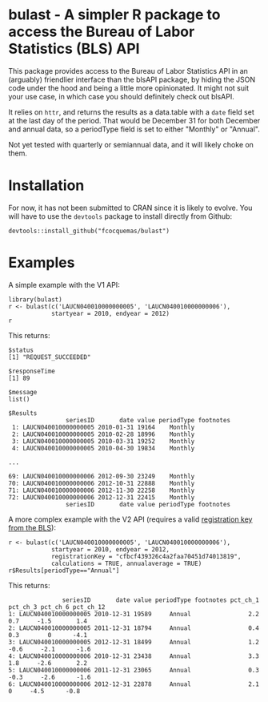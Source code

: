 # bulast - A simpler R package to access the Bureau of Labor Statistics (BLS) API

This package provides access to the Bureau of Labor Statistics API in an (arguably) friendlier interface than the blsAPI package, by hiding the JSON code under the hood and being a little more opinionated. It might not suit your use case, in which case you should definitely check out blsAPI.

It relies on `httr`, and returns the results as a data.table with a `date` field set at the last day of the period. That would be December 31 for both December and annual data, so a periodType field is set to either "Monthly" or "Annual".

Not yet tested with quarterly or semiannual data, and it will likely choke on them.

# Installation

For now, it has not been submitted to CRAN since it is likely to evolve. You will have to use the `devtools` package to install directly from Github:

```{r}
devtools::install_github("fcocquemas/bulast")
```

# Examples

A simple example with the V1 API:

```{r}
library(bulast)
r <- bulast(c('LAUCN040010000000005', 'LAUCN040010000000006'), 
            startyear = 2010, endyear = 2012)
r
```

This returns:

```
$status
[1] "REQUEST_SUCCEEDED"

$responseTime
[1] 89

$message
list()

$Results
                seriesID       date value periodType footnotes
 1: LAUCN040010000000005 2010-01-31 19164    Monthly          
 2: LAUCN040010000000005 2010-02-28 18996    Monthly          
 3: LAUCN040010000000005 2010-03-31 19252    Monthly          
 4: LAUCN040010000000005 2010-04-30 19834    Monthly          

...

69: LAUCN040010000000006 2012-09-30 23249    Monthly          
70: LAUCN040010000000006 2012-10-31 22888    Monthly          
71: LAUCN040010000000006 2012-11-30 22258    Monthly          
72: LAUCN040010000000006 2012-12-31 22415    Monthly          
                seriesID       date value periodType footnotes

```


A more complex example with the V2 API (requires a valid [registration key from the BLS](http://data.bls.gov/registrationEngine/)):

```{r}
r <- bulast(c('LAUCN040010000000005', 'LAUCN040010000000006'),
            startyear = 2010, endyear = 2012,
            registrationKey = "cfbcf439326c4a2faa70451d74013819", 
            calculations = TRUE, annualaverage = TRUE)
r$Results[periodType=="Annual"]
```

This returns:
```
               seriesID       date value periodType footnotes pct_ch_1 pct_ch_3 pct_ch_6 pct_ch_12
1: LAUCN040010000000005 2010-12-31 19589     Annual                2.2      0.7     -1.5       1.4
2: LAUCN040010000000005 2011-12-31 18794     Annual                0.4      0.3        0      -4.1
3: LAUCN040010000000005 2012-12-31 18499     Annual                1.2     -0.6     -2.1      -1.6
4: LAUCN040010000000006 2010-12-31 23438     Annual                3.3      1.8     -2.6       2.2
5: LAUCN040010000000006 2011-12-31 23065     Annual                0.3     -0.3     -2.6      -1.6
6: LAUCN040010000000006 2012-12-31 22878     Annual                2.1        0     -4.5      -0.8
```
